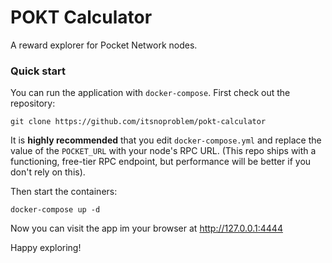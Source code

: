 # POKT Calculator

A reward explorer for Pocket Network nodes.

### Quick start

You can run the application with `docker-compose`.  First check out the repository:

```shell
git clone https://github.com/itsnoproblem/pokt-calculator
```

It is **highly recommended** that you edit `docker-compose.yml` and replace the value of the `POCKET_URL` with your node's RPC URL.
(This repo ships with a functioning, free-tier RPC endpoint, but performance will be better if you don't rely on this). 


Then start the containers:
```shell
docker-compose up -d
```

Now you can visit the app im your browser at http://127.0.0.1:4444

Happy exploring!